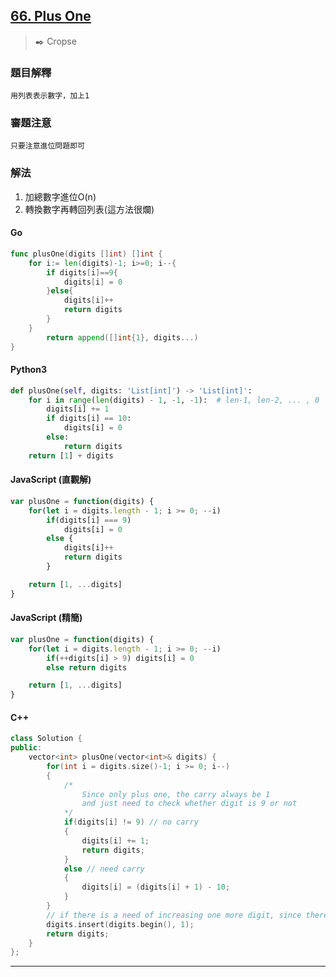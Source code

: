 ## [66. Plus One](https://leetcode.com/problems/plus-one/)
> :black_nib: Cropse
### 題目解釋
    用列表表示數字，加上1
### 審題注意
    只要注意進位問題即可
### 解法
1. 加總數字進位O(n)  
2. 轉換數字再轉回列表(這方法很爛)  

#### Go
```go
func plusOne(digits []int) []int {
    for i:= len(digits)-1; i>=0; i--{
        if digits[i]==9{
            digits[i] = 0
        }else{
            digits[i]++
            return digits
        }
    }
        return append([]int{1}, digits...)
}
```
#### Python3
```python
def plusOne(self, digits: 'List[int]') -> 'List[int]':
    for i in range(len(digits) - 1, -1, -1):  # len-1, len-2, ... , 0
        digits[i] += 1
        if digits[i] == 10:
            digits[i] = 0
        else:
            return digits
    return [1] + digits
```
#### JavaScript (直觀解)
```javascript
var plusOne = function(digits) {
    for(let i = digits.length - 1; i >= 0; --i)
        if(digits[i] === 9)
            digits[i] = 0
        else {
            digits[i]++
            return digits
        }

    return [1, ...digits]
}
```
#### JavaScript (精簡)
```javascript
var plusOne = function(digits) {
    for(let i = digits.length - 1; i >= 0; --i)
        if(++digits[i] > 9) digits[i] = 0
        else return digits

    return [1, ...digits]
}
```

#### C++
```c++
class Solution {
public:
    vector<int> plusOne(vector<int>& digits) {
        for(int i = digits.size()-1; i >= 0; i--)
        {
            /*
                Since only plus one, the carry always be 1 
                and just need to check whether digit is 9 or not
            */
            if(digits[i] != 9) // no carry
            {
                digits[i] += 1;
                return digits;
            }
            else // need carry
            {
                digits[i] = (digits[i] + 1) - 10;
            } 
        }
        // if there is a need of increasing one more digit, since there always has carry for each digit ( e.g. 99, 999 )  
        digits.insert(digits.begin(), 1);
        return digits;
    }
};
```
---
